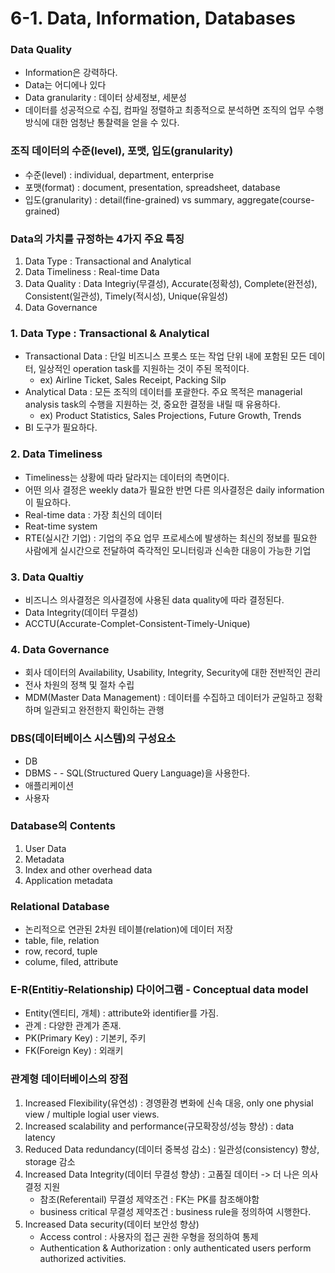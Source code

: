 # 6-1. Data, Information, Databases

### Data Quality
- Information은 강력하다.
- Data는 어디에나 있다
- Data granularity : 데이터 상세정보, 세분성
- 데이터를 성공적으로 수집, 컴파일 정렬하고 최종적으로 분석하면 조직의 업무 수행 방식에 대한 엄청난 통찰력을 얻을 수 있다.

### 조직 데이터의 수준(level), 포맷, 입도(granularity)
- 수준(level) : individual, department, enterprise
- 포맷(format) : document, presentation, spreadsheet, database
- 입도(granularity) : detail(fine-grained) vs summary, aggregate(course-grained)

### Data의 가치를 규정하는 4가지 주요 특징
1. Data Type : Transactional and Analytical
2. Data Timeliness : Real-time Data
3. Data Quality : Data Integriy(무결성), Accurate(정확성), Complete(완전성), Consistent(일관성), Timely(적시성), Unique(유일성)
4. Data Governance

### 1. Data Type : Transactional & Analytical
- Transactional Data : 단일 비즈니스 프롯스 또는 작업 단위 내에 포함된 모든 데이터, 일상적인 operation task를 지원하는 것이 주된 목적이다.
    - ex) Airline Ticket, Sales Receipt, Packing Silp
- Analytical Data : 모든 조직의 데이터를 포괄한다. 주요 목적은 managerial analysis task의 수행을 지원하는 것, 중요한 결정을 내릴 때 유용하다.
    - ex) Product Statistics, Sales Projections, Future Growth, Trends
- BI 도구가 필요하다.

### 2. Data Timeliness
- Timeliness는 상황에 따라 달라지는 데이터의 측면이다.
- 어떤 의사 결정은 weekly data가 필요한 반면 다른 의사결정은 daily information이 필요하다.
- Real-time data : 가장 최신의 데이터
- Reat-time system
- RTE(실시간 기업) : 기업의 주요 업무 프로세스에 발생하는 최신의 정보를 필요한 사람에게 실시간으로 전달하여 즉각적인 모니터링과 신속한 대응이 가능한 기업


### 3. Data Qualtiy
- 비즈니스 의사결정은 의사결정에 사용된 data quality에 따라 결정된다.
- Data Integrity(데이터 무결성)
- ACCTU(Accurate-Complet-Consistent-Timely-Unique)

### 4. Data Governance
- 회사 데이터의 Availability, Usability, Integrity, Security에 대한 전반적인 관리
- 전사 차원의 정책 및 절차 수립
- MDM(Master Data Management) : 데이터를 수집하고 데이터가 균일하고 정확하며 일관되고 완전한지 확인하는 관행

### DBS(데이터베이스 시스템)의 구성요소
- DB
- DBMS - - SQL(Structured Query Language)을 사용한다.
- 애플리케이션
- 사용자

### Database의 Contents
1. User Data
2. Metadata
3. Index and other overhead data
4. Application metadata

### Relational Database
- 논리적으로 연관된 2차원 테이블(relation)에 데이터 저장
- table, file, relation
- row, record, tuple
- colume, filed, attribute

### E-R(Entitiy-Relationship) 다이어그램 - Conceptual data model
- Entity(엔티티, 개체) : attribute와 identifier를 가짐.
- 관계 : 다양한 관계가 존재.
- PK(Primary Key) : 기본키, 주키
- FK(Foreign Key) : 외래키

### 관계형 데이터베이스의 장점
1. Increased Flexibility(유연성) : 경영환경 변화에 신속 대응, only one physial view / multiple logial user views.
2. Increased scalability and performance(규모확장성/성능 향상) : data latency
3. Reduced Data redundancy(데이터 중복성 감소) : 일관성(consistency) 향상, storage 감소
4. Increased Data Integrity(데이터 무결성 향샹) : 고품질 데이터 -> 더 나은 의사결정 지원
    - 참조(Referentail) 무결성 제약조건 : FK는 PK를 참조해야함
    - business critical 무결성 제약조건 : business rule을 정의하여 시행한다.
5. Increased Data security(데이터 보안성 향상)
    - Access control : 사용자의 접근 권한 우형을 정의하여 통제
    - Authentication & Authorization : only authenticated users perform authorized activities.
    
